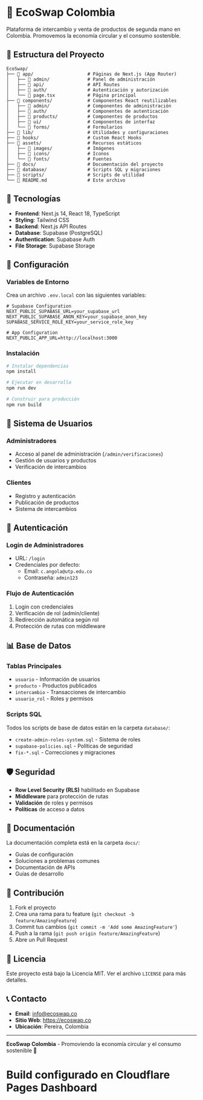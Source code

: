 # 🌱 EcoSwap Colombia

Plataforma de intercambio y venta de productos de segunda mano en Colombia. Promovemos la economía circular y el consumo sostenible.

## 📁 Estructura del Proyecto

```
EcoSwap/
├── 📁 app/                    # Páginas de Next.js (App Router)
│   ├── 📁 admin/              # Panel de administración
│   ├── 📁 api/                # API Routes
│   ├── 📁 auth/               # Autenticación y autorización
│   └── 📄 page.tsx            # Página principal
├── 📁 components/             # Componentes React reutilizables
│   ├── 📁 admin/              # Componentes de administración
│   ├── 📁 auth/               # Componentes de autenticación
│   ├── 📁 products/           # Componentes de productos
│   ├── 📁 ui/                 # Componentes de interfaz
│   └── 📁 forms/              # Formularios
├── 📁 lib/                    # Utilidades y configuraciones
├── 📁 hooks/                  # Custom React Hooks
├── 📁 assets/                 # Recursos estáticos
│   ├── 📁 images/             # Imágenes
│   ├── 📁 icons/              # Iconos
│   └── 📁 fonts/              # Fuentes
├── 📁 docs/                   # Documentación del proyecto
├── 📁 database/               # Scripts SQL y migraciones
├── 📁 scripts/                # Scripts de utilidad
└── 📄 README.md               # Este archivo
```

## 🚀 Tecnologías

- **Frontend**: Next.js 14, React 18, TypeScript
- **Styling**: Tailwind CSS
- **Backend**: Next.js API Routes
- **Database**: Supabase (PostgreSQL)
- **Authentication**: Supabase Auth
- **File Storage**: Supabase Storage

## 🔧 Configuración

### Variables de Entorno

Crea un archivo `.env.local` con las siguientes variables:

```env
# Supabase Configuration
NEXT_PUBLIC_SUPABASE_URL=your_supabase_url
NEXT_PUBLIC_SUPABASE_ANON_KEY=your_supabase_anon_key
SUPABASE_SERVICE_ROLE_KEY=your_service_role_key

# App Configuration
NEXT_PUBLIC_APP_URL=http://localhost:3000
```

### Instalación

```bash
# Instalar dependencias
npm install

# Ejecutar en desarrollo
npm run dev

# Construir para producción
npm run build
```

## 👥 Sistema de Usuarios

### Administradores
- Acceso al panel de administración (`/admin/verificaciones`)
- Gestión de usuarios y productos
- Verificación de intercambios

### Clientes
- Registro y autenticación
- Publicación de productos
- Sistema de intercambios

## 🔐 Autenticación

### Login de Administradores
- URL: `/login`
- Credenciales por defecto:
  - Email: `c.angola@utp.edu.co`
  - Contraseña: `admin123`

### Flujo de Autenticación
1. Login con credenciales
2. Verificación de rol (admin/cliente)
3. Redirección automática según rol
4. Protección de rutas con middleware

## 📊 Base de Datos

### Tablas Principales
- `usuario` - Información de usuarios
- `producto` - Productos publicados
- `intercambio` - Transacciones de intercambio
- `usuario_rol` - Roles y permisos

### Scripts SQL
Todos los scripts de base de datos están en la carpeta `database/`:
- `create-admin-roles-system.sql` - Sistema de roles
- `supabase-policies.sql` - Políticas de seguridad
- `fix-*.sql` - Correcciones y migraciones

## 🛡️ Seguridad

- **Row Level Security (RLS)** habilitado en Supabase
- **Middleware** para protección de rutas
- **Validación** de roles y permisos
- **Políticas** de acceso a datos

## 📝 Documentación

La documentación completa está en la carpeta `docs/`:
- Guías de configuración
- Soluciones a problemas comunes
- Documentación de APIs
- Guías de desarrollo

## 🤝 Contribución

1. Fork el proyecto
2. Crea una rama para tu feature (`git checkout -b feature/AmazingFeature`)
3. Commit tus cambios (`git commit -m 'Add some AmazingFeature'`)
4. Push a la rama (`git push origin feature/AmazingFeature`)
5. Abre un Pull Request

## 📄 Licencia

Este proyecto está bajo la Licencia MIT. Ver el archivo `LICENSE` para más detalles.

## 📞 Contacto

- **Email**: info@ecoswap.co
- **Sitio Web**: https://ecoswap.co
- **Ubicación**: Pereira, Colombia

---

**EcoSwap Colombia** - Promoviendo la economía circular y el consumo sostenible 🌱
# Build configurado en Cloudflare Pages Dashboard
